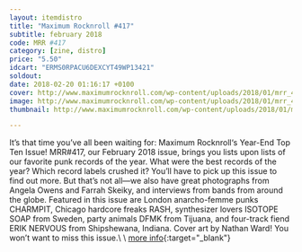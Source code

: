 ```yaml
---
layout: itemdistro
title: "Maximum Rocknroll #417"
subtitle: february 2018
code: MRR #417
category: [zine, distro]
price: "5.50"
idcart: "ERMS0RPACU6DEXCYT49WP13421"
soldout:
date: 2018-02-20 01:16:17 +0100
cover: http://www.maximumrocknroll.com/wp-content/uploads/2018/01/mrr_417_cvr.jpg
image: http://www.maximumrocknroll.com/wp-content/uploads/2018/01/mrr_417_cvr.jpg
thumbnail: http://www.maximumrocknroll.com/wp-content/uploads/2018/01/mrr_417_cvr.jpg

---
```

It’s that time you’ve all been waiting for: Maximum Rocknroll‘s Year-End Top Ten Issue! MRR#417, our February 2018 issue, brings you lists upon lists of our favorite punk records of the year. What were the best records of the year? Which record labels crushed it? You’ll have to pick up this issue to find out more. But that’s not all—we also have great photographs from Angela Owens and Farrah Skeiky, and interviews from bands from around the globe. Featured in this issue are London anarcho-femme punks CHARMPIT, Chicago hardcore freaks RASH, synthesizer lovers ISOTOPE SOAP from Sweden, party animals DFMK from Tijuana, and four-track fiend ERIK NERVOUS from Shipshewana, Indiana. Cover art by Nathan Ward! You won’t want to miss this issue.\\
\\
[more info](http://www.maximumrocknroll.com){:target="_blank"}